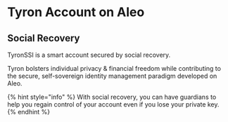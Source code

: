 # Tyron Account on Aleo

## Social Recovery

TyronSSI is a smart account secured by social recovery.

Tyron bolsters individual privacy & financial freedom while contributing to the secure, self-sovereign identity management paradigm developed on Aleo.

{% hint style="info" %}
With social recovery, you can have guardians to help you regain control of your account even if you lose your private key.
{% endhint %}
